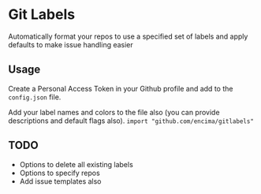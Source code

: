 # Git Labels

Automatically format your repos to use a specified set of labels and apply defaults to make issue handling easier

## Usage

Create a Personal Access Token in your Github profile and add to the `config.json` file.

Add your label names and colors to the file also (you can provide descriptions and default flags also).
`import "github.com/encima/gitlabels"`

## TODO

* Options to delete all existing labels
* Options to specify repos
* Add issue templates also
